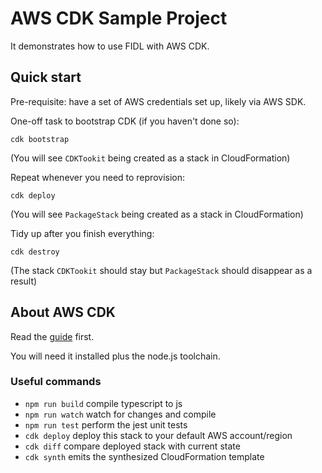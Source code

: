 # AWS CDK Sample Project

It demonstrates how to use FIDL with AWS CDK.

## Quick start

Pre-requisite: have a set of AWS credentials set up, likely via AWS SDK.

One-off task to bootstrap CDK (if you haven't done so):

```
cdk bootstrap
```

(You will see `CDKTookit` being created as a stack in CloudFormation)

Repeat whenever you need to reprovision:

```
cdk deploy
```

(You will see `PackageStack` being created as a stack in CloudFormation)

Tidy up after you finish everything:

```
cdk destroy
```

(The stack `CDKTookit` should stay but `PackageStack` should disappear as a result)

## About AWS CDK

Read the [guide](https://docs.aws.amazon.com/cdk/v2/guide/home.html) first.

You will need it installed plus the node.js toolchain.

### Useful commands

* `npm run build`   compile typescript to js
* `npm run watch`   watch for changes and compile
* `npm run test`    perform the jest unit tests
* `cdk deploy`      deploy this stack to your default AWS account/region
* `cdk diff`        compare deployed stack with current state
* `cdk synth`       emits the synthesized CloudFormation template
